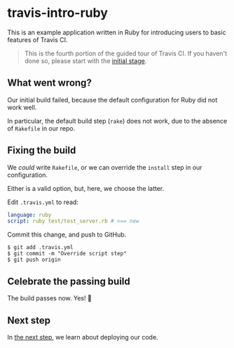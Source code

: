 # travis-intro-ruby

This is an example application written in Ruby for
introducing users to basic features of Travis CI.

> This is the fourth portion of the guided tour of Travis CI.
> If you haven't done so, please start with the
> [initial stage](../../tree/01.intro).

## What went wrong?

Our initial build failed, because the default configuration for
Ruby did not work well.

In particular, the default build step (`rake`) does not work, due
to 	the absence of `Rakefile` in our repo.

## Fixing the build

We *could* write `Rakefile`, or we can override the `install` step
in our configuration.

Either is a valid option, but, here, we choose the latter.

Edit `.travis.yml` to read:

```yaml
language: ruby
script: ruby test/test_server.rb # <== new
```

Commit this change, and push to GitHub.

```sh-session
$ git add .travis.yml
$ git commit -m "Override script step"
$ git push origin
```

## Celebrate the passing build

The build passes now. Yes! 🎉

## Next step

In [the next step](../../tree/05.deployment), we learn about deploying our code.
